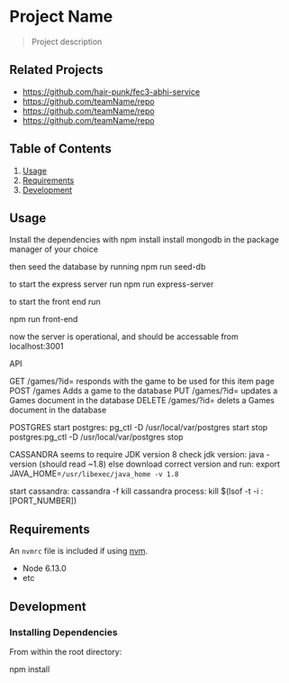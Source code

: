 # Project Name

> Project description

## Related Projects

  - https://github.com/hair-punk/fec3-abhi-service
  - https://github.com/teamName/repo
  - https://github.com/teamName/repo
  - https://github.com/teamName/repo

## Table of Contents

1. [Usage](#Usage)
1. [Requirements](#requirements)
1. [Development](#development)

## Usage
Install the dependencies with
npm install
install mongodb in the package manager of your choice

then seed the database by running
npm run seed-db

to start the express server run
npm run express-server

to start the front end run

npm run front-end

now the server is operational, and should be accessable from localhost:3001

API

GET /games/?id=
  responds with the game to be used for this item page
POST /games
  Adds a game to the database
PUT /games/?id=
  updates a Games document in the database
DELETE /games/?id=
  delets a Games document in the database

POSTGRES
start postgres: pg_ctl -D /usr/local/var/postgres start
stop postgres:pg_ctl -D /usr/local/var/postgres stop

CASSANDRA 
seems to require JDK version 8
check jdk version:
java -version
(should read ~1.8)
else download correct version and run:
export JAVA_HOME=`/usr/libexec/java_home -v 1.8`

start cassandra: 
cassandra -f
kill cassandra process: kill $(lsof -t -i :[PORT_NUMBER])
## Requirements

An `nvmrc` file is included if using [nvm](https://github.com/creationix/nvm).

- Node 6.13.0
- etc

## Development

### Installing Dependencies

From within the root directory:

npm install


